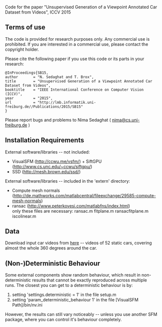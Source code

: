 Code for the paper "Unsupervised Generation of a Viewpoint Annotated Car Dataset from Videos", ICCV 2015

Terms of use
------------

The code is provided for research purposes only. Any commercial
use is prohibited. If you are interested in a commercial use, please 
contact the copyright holder. 

Please cite the following paper if you use this code or its parts in your research:

	@InProceedings{SB15,
  	author       = "N. Sedaghat and T. Brox",
  	title        = "Unsupervised Generation of a Viewpoint Annotated Car Dataset from Videos",
	booktitle    = "IEEE International Conference on Computer Vision (ICCV)",
  	year         = "2015",
  	url          = "http://lmb.informatik.uni-freiburg.de//Publications/2015/SB15"
	}

Please report bugs and problems to Nima Sedaghat ( nima@cs.uni-freiburg.de )

Installation Requirements
--------------------------

External software/libraries -- not included:
   * VisualSFM (http://ccwu.me/vsfm/) + SiftGPU (http://www.cs.unc.edu/~ccwu/siftgpu/)
   * SSD (http://mesh.brown.edu/ssd/)

External software/libraries -- included in the 'extern' directory:
   * Compute mesh normals (http://de.mathworks.com/matlabcentral/fileexchange/29585-compute-mesh-normals)
   * ransac (http://www.peterkovesi.com/matlabfns/index.html)  
	only these files are necessary: ransac.m fitplane.m ransacfitplane.m iscolinear.m

Data
-----
Download input car videos from [here](https://lmb.informatik.uni-freiburg.de/resources/datasets/FreiburgStaticCars52/freiburg_static_car_vids.tar.gz) -- videos of 52 static cars, covering almost the whole 360 degrees around the car. 


(Non-)Deterministic Behaviour
------------------------------

Some external components show random behaviour, which result in non-deterministic results that cannot be exactly reproduced 
across multiple runs.
The closest you can get to a deterministic behaviour is by:
1. setting 'settings.deterministic = 1' in the file setup.m
2. setting 'param_deterministic_behaviour 1' in the file [VisualSFM Path]/bin/nv.ini

However, the results can still vary noticeably -- unless you use another SFM package, where you can control it's behaviour completely.

